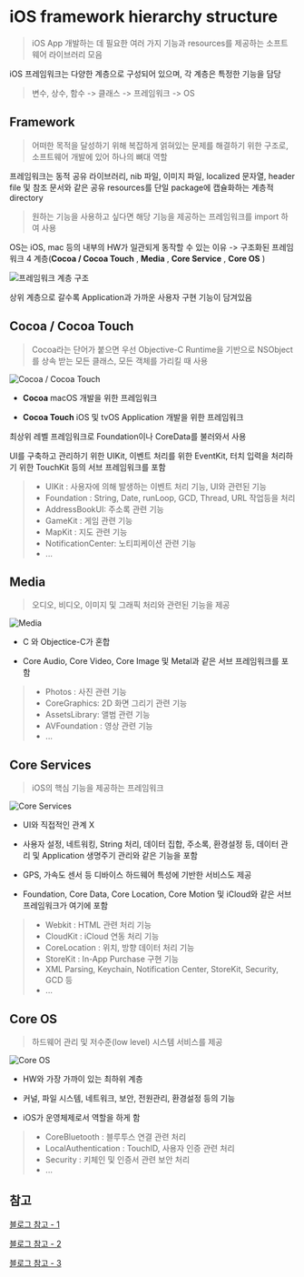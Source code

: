 # iOS framework hierarchy structure

> iOS App 개발하는 데 필요한 여러 가지 기능과 resources를 제공하는 소프트웨어 라이브러리 모음

iOS 프레임워크는 다양한 계층으로 구성되어 있으며, 각 계층은 특정한 기능을 담당

> 변수, 상수, 함수 -> 클래스 -> 프레임워크 -> OS

## Framework

> 어떠한 목적을 달성하기 위해 복잡하게 얽혀있는 문제를 해결하기 위한 구조로, 소프트웨어 개발에 있어 하나의 뼈대 역할

프레임워크는 동적 공유 라이브러리, nib 파일, 이미지 파일, localized 문자열, header file 및 참조 문서와 같은 공유 resources를 단일 package에 캡슐화하는 계층적 directory

> 원하는 기능을 사용하고 싶다면 해당 기능을 제공하는 프레임워크를 import 하여 사용

OS는 iOS, mac 등의 내부의 HW가 일관되게 동작할 수 있는 이유 -> 구조화된 프레임워크 4 계층(**Cocoa / Cocoa Touch** , **Media** , **Core Service** , **Core OS** )

![프레임워크 계층 구조](https://img1.daumcdn.net/thumb/R1280x0/?scode=mtistory2&fname=https%3A%2F%2Fblog.kakaocdn.net%2Fdn%2FuQS8r%2FbtqNf6Mb2JD%2FR3NfHijcN5Lf608eVlRbF1%2Fimg.png)

상위 계층으로 갈수록 Application과 가까운 사용자 구현 기능이 담겨있음

## Cocoa / Cocoa Touch

> Cocoa라는 단어가 붙으면 우선 Objective-C Runtime을 기반으로 NSObject를 상속 받는 모든 클래스, 모든 객체를 가리킬 때 사용

![Cocoa / Cocoa Touch](https://img1.daumcdn.net/thumb/R1280x0/?scode=mtistory2&fname=https%3A%2F%2Fblog.kakaocdn.net%2Fdn%2FLEC2Y%2FbtqM9PefOH8%2FQfpQDKmluZHQkj7NFUQu0K%2Fimg.png)

- **Cocoa**
  macOS 개발을 위한 프레임워크
  <br/>

- **Cocoa Touch**
  iOS 및 tvOS Application 개발을 위한 프레임워크
  <br/>

최상위 레벨 프레임워크로 Foundation이나 CoreData를 불러와서 사용

UI를 구축하고 관리하기 위한 UIKit, 이벤트 처리를 위한 EventKit, 터치 입력을 처리하기 위한 TouchKit 등의 서브 프레임워크를 포함

> - UIKit : 사용자에 의해 발생하는 이벤트 처리 기능, UI와 관련된 기능
> - Foundation : String, Date, runLoop, GCD, Thread, URL 작업등을 처리
> - AddressBookUI: 주소록 관련 기능
> - GameKit : 게임 관련 기능
> - MapKit : 지도 관련 기능
> - NotificationCenter: 노티피케이션 관련 기능
> - ...

## Media

> 오디오, 비디오, 이미지 및 그래픽 처리와 관련된 기능을 제공

![Media](https://img1.daumcdn.net/thumb/R1280x0/?scode=mtistory2&fname=https%3A%2F%2Fblog.kakaocdn.net%2Fdn%2FoctZw%2FbtqNbuHuL2S%2FljNhjHTwpowWe6DK7KhRK1%2Fimg.png)

- C 와 Objectice-C가 혼합
  <br/>

- Core Audio, Core Video, Core Image 및 Metal과 같은 서브 프레임워크를 포함

> - Photos : 사진 관련 기능
> - CoreGraphics: 2D 화면 그리기 관련 기능
> - AssetsLibrary: 앨범 관련 기능
> - AVFoundation : 영상 관련 기능
> - ...

## Core Services

> iOS의 핵심 기능을 제공하는 프레임워크

![Core Services](https://img1.daumcdn.net/thumb/R1280x0/?scode=mtistory2&fname=https%3A%2F%2Fblog.kakaocdn.net%2Fdn%2FbcJCEa%2FbtqNbvzFNSN%2FVAiHcJAn5q51VyIdGDvPB0%2Fimg.png)

- UI와 직접적인 관계 X
  <br/>
- 사용자 설정, 네트워킹, String 처리, 데이터 집합, 주소록, 환경설정 등, 데이터 관리 및 Application 생명주기 관리와 같은 기능을 포함
  <br/>
- GPS, 가속도 센서 등 디바이스 하드웨어 특성에 기반한 서비스도 제공
  <br/>

- Foundation, Core Data, Core Location, Core Motion 및 iCloud와 같은 서브 프레임워크가 여기에 포함

> - Webkit : HTML 관련 처리 기능
> - CloudKit : iCloud 연동 처리 기능
> - CoreLocation : 위치, 방향 데이터 처리 기능
> - StoreKit : In-App Purchase 구현 기능
> - XML Parsing, Keychain, Notification Center, StoreKit, Security, GCD 등
> - ...

## Core OS

> 하드웨어 관리 및 저수준(low level) 시스템 서비스를 제공

![Core OS](https://img1.daumcdn.net/thumb/R1280x0/?scode=mtistory2&fname=https%3A%2F%2Fblog.kakaocdn.net%2Fdn%2F7tQ2K%2FbtqM9pUvoyj%2FbbH6i5WldwHkz2MMe0TcjK%2Fimg.png)

- HW와 가장 가까이 있는 최하위 계층
  <br/>

- 커널, 파일 시스템, 네트워크, 보안, 전원관리, 환경설정 등의 기능
  <br/>

- iOS가 운영체제로서 역할을 하게 함

> - CoreBluetooth : 블루투스 연결 관련 처리
> - LocalAuthentication : TouchID, 사용자 인증 관련 처리
> - Security : 키체인 및 인증서 관련 보안 처리
> - ...

## 참고

[블로그 참고 - 1](https://nsios.tistory.com/82)

[블로그 참고 - 2](https://velog.io/@justdotheg/Swift-%EA%B8%B0%EC%B4%88-%ED%94%84%EB%A0%88%EC%9E%84%EC%9B%8C%ED%81%AC%EB%9E%80)

[블로그 참고 - 3](https://infinitt.tistory.com/356)
